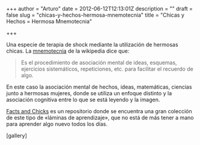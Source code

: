 +++
author = "Arturo"
date = 2012-06-12T12:13:01Z
description = ""
draft = false
slug = "chicas-y-hechos-hermosa-mnemotecnia"
title = "Chicas y Hechos = Hermosa Mnemotecnia"

+++

Una especie de terapia de shock mediante la utilización de hermosas chicas. La <a href="http://es.wikipedia.org/wiki/Mnemotecnia">mnemotecnia</a> de la wikipedia dice que:
>Es el procedimiento de asociación mental de ideas, esquemas, ejercicios sistemáticos, repeticiones, etc. para facilitar el recuerdo de algo.

En este caso la asociación mental de hechos, ideas, matemáticas, ciencias junto a hermosas mujeres, donde se utiliza un enfoque distinto y la asociación cognitiva entre lo que se está leyendo y la imagen.

<a href="http://factsandchicks.com/">Facts and Chicks</a> es un repositorio donde se encuentra una gran colección de este tipo de «láminas de aprendizaje», que no está de más tener a mano para aprender algo nuevo todos los días.

[gallery]
